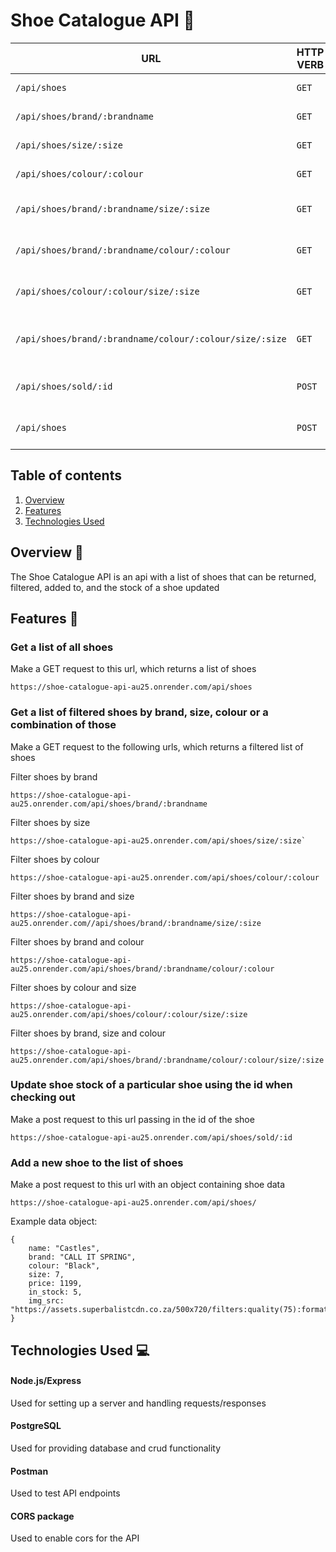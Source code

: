 # Shoe Catalogue API 👞

URL		 | HTTP VERB  | Description
---------|------------|------
`/api/shoes` | `GET` | Get a list of all shoes
`/api/shoes/brand/:brandname` | `GET` | Filter shoes by brand
`/api/shoes/size/:size`| `GET` | Filter shoes by size
`/api/shoes/colour/:colour`	| `GET` | Filter shoes by colour
`/api/shoes/brand/:brandname/size/:size` | `GET` | Filter shoes by brand and size
`/api/shoes/brand/:brandname/colour/:colour` | `GET` | Filter shoes by brand and colour
`/api/shoes/colour/:colour/size/:size` | `GET` | Filter shoes by colour and size
`/api/shoes/brand/:brandname/colour/:colour/size/:size`	| `GET` | Filter shoes by brand, colour and size
`/api/shoes/sold/:id` | `POST` | Update shoe stock of shoe
`/api/shoes` | `POST` | Add a new shoe to the database

## Table of contents

1. [Overview](#overview)
2. [Features](#features)
3. [Technologies Used](#technologies-used)

## Overview 📝<a name="overview"></a>

The Shoe Catalogue API is an api with a list of shoes that can be returned, filtered, added to, and the stock of a shoe updated

## Features 🌟<a name="features"></a>

### Get a list of all shoes

Make a GET request to this url, which returns a list of shoes
```
https://shoe-catalogue-api-au25.onrender.com/api/shoes
```

### Get a list of filtered shoes by brand, size, colour or a combination of those

Make a GET request to the following urls, which returns a filtered list of shoes

Filter shoes by brand
```
https://shoe-catalogue-api-au25.onrender.com/api/shoes/brand/:brandname
```
Filter shoes by size
```
https://shoe-catalogue-api-au25.onrender.com/api/shoes/size/:size`
```
Filter shoes by colour
```
https://shoe-catalogue-api-au25.onrender.com/api/shoes/colour/:colour
```
Filter shoes by brand and size
```
https://shoe-catalogue-api-au25.onrender.com//api/shoes/brand/:brandname/size/:size
```
Filter shoes by brand and colour
```
https://shoe-catalogue-api-au25.onrender.com/api/shoes/brand/:brandname/colour/:colour
```
Filter shoes by colour and size
```
https://shoe-catalogue-api-au25.onrender.com/api/shoes/colour/:colour/size/:size
```
Filter shoes by brand, size and colour 
```
https://shoe-catalogue-api-au25.onrender.com/api/shoes/brand/:brandname/colour/:colour/size/:size
```
### Update shoe stock of a particular shoe using the id when checking out

Make a post request to this url passing in the id of the shoe
```
https://shoe-catalogue-api-au25.onrender.com/api/shoes/sold/:id
```

### Add a new shoe to the list of shoes

Make a post request to this url with an object containing shoe data

```
https://shoe-catalogue-api-au25.onrender.com/api/shoes/
```

Example data object:
```
{
    name: "Castles",
    brand: "CALL IT SPRING",
    colour: "Black",
    size: 7,
    price: 1199,
    in_stock: 5,
    img_src: "https://assets.superbalistcdn.co.za/500x720/filters:quality(75):format(jpg)/3385827/original.jpg"
}
```

## Technologies Used 💻<a name="technologies-used"></a>

#### Node.js/Express

Used for setting up a server and handling requests/responses

#### PostgreSQL
Used for providing database and crud functionality

#### Postman 
Used to test API endpoints

#### CORS package
Used to enable cors for the API
